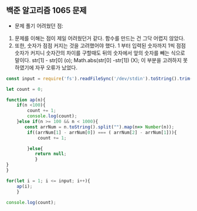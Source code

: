 ## 백준 알고리즘 1065 문제

-   문제 풀기 어려웠던 점:

1.  문제를 이해는 점이 제일 어려웠던거 같다. 함수를 만드는 건 그닥 어렵지 않았다.
2.  또한, 숫자가 점점 커지는 것을 고려했어야 했다. 1 부터 입력된 숫자까지 1씩 점점 숫자가 커지니 숫자간의 차이를 구할때도 뒤의 숫자에서 앞의 숫자를 빼는 식으로 말이다.
    str[1] - str[0] (o);
    Math.abs(str[0] -str[1]) (X);
    이 부분을 고려하지 못하였기에 자꾸 오류가 났었다.

```JavaScript
const input = require('fs').readFileSync('/dev/stdin').toString().trim();

let count = 0;

function ap(n){
    if(n <100){
        count += 1;
        console.log(count);
    }else if(n >= 100 && n < 1000){
       const arrNum = n.toString().split("").map(n=> Number(n));
        if((arrNum[1] - arrNum[0]) === ( arrNum[2] - arrNum[1])){
            count += 1;

        }else{
           return null;
           }
}
}

for(let i = 1; i <= input; i++){
    ap(i);
    }

console.log(count);
```
